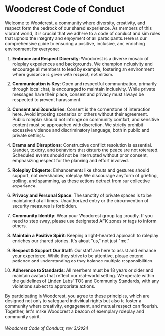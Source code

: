 # Woodcrest Code of Conduct

Welcome to Woodcrest, a community where diversity, creativity, and respect form the bedrock of our shared experience. As members of this vibrant world, it is crucial that we adhere to a code of conduct and sim rules that uphold the integrity and enjoyment of all participants. Here is our comprehensive guide to ensuring a positive, inclusive, and enriching environment for everyone:

1. **Embrace and Respect Diversity**: Woodcrest is a diverse mosaic of roleplay experiences and backgrounds. We champion inclusivity and encourage all members to lead by example, fostering an environment where guidance is given with respect, not elitism.

1. **Communication is Key**: Open and respectful communication, primarily through local chat, is encouraged to maintain inclusivity. While private messages have their place, consent and privacy must always be respected to prevent harassment.

1. **Consent and Boundaries**: Consent is the cornerstone of interaction here. Avoid imposing scenarios on others without their agreement. Public roleplay should not infringe on community comfort, and sensitive content must be approached with discretion. We strictly prohibit excessive violence and discriminatory language, both in public and private settings.

1. **Drama and Disruptions**: Constructive conflict resolution is essential. Slander, toxicity, and behaviors that disturb the peace are not tolerated. Scheduled events should not be interrupted without prior consent, emphasizing respect for the planning and effort involved.

1. **Roleplay Etiquette**: Enhancements like shouts and gestures should support, not overshadow, roleplay. We discourage any form of griefing, trolling, and spamming, as these actions detract from our collective experience.

1. **Privacy and Personal Space**: The sanctity of private spaces is to be maintained at all times. Unauthorized entry or the circumvention of security measures is forbidden.

1. **Community Identity**: Wear your Woodcrest group tag proudly. If you need to step away, please use designated AFK zones or tags to inform others.

1. **Maintain a Positive Spirit**: Keeping a light-hearted approach to roleplay enriches our shared stories. It's about "us," not just "me."

1. **Respect & Support Our Staff**: Our staff are here to assist and enhance your experience. While they strive to be attentive, please extend patience and understanding as they balance multiple responsibilities.

1. **Adherence to Standards**: All members must be 18 years or older and maintain avatars that reflect our real-world setting. We operate within the guidelines of Linden Labs' TOS and Community Standards, with any violations subject to appropriate actions.

By participating in Woodcrest, you agree to these principles, which are designed not only to safeguard individual rights but also to foster a community where creativity, engagement, and mutual respect can flourish. Together, let's make Woodcrest a beacon of exemplary roleplay and community spirit.

###### _Woodcrest Code of Conduct, rev 3/2024_
